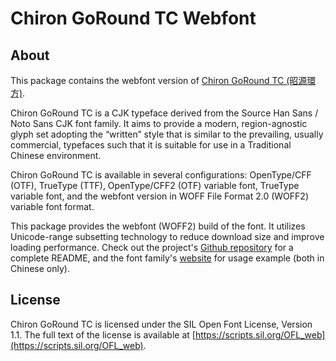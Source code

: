 Chiron GoRound TC Webfont
======================

## About

This package contains the webfont version of [Chiron GoRound TC (昭源環方)](https://github.com/chiron-fonts/chiron-go-round-tc).

Chiron GoRound TC is a CJK typeface derived from the Source Han Sans / Noto Sans CJK font family. It aims to provide a
modern, region-agnostic glyph set adopting the “written” style that is similar to the prevailing, usually commercial,
typefaces such that it is suitable for use in a Traditional Chinese environment.

Chiron GoRound TC is available in several configurations: OpenType/CFF (OTF), TrueType (TTF), OpenType/CFF2 (OTF) variable
font, TrueType variable font, and the webfont version in WOFF File Format 2.0 (WOFF2) variable font format.

This package provides the webfont (WOFF2) build of the font. It utilizes Unicode-range subsetting technology to reduce
download size and improve loading performance. Check out the
project's [Github repository](https://github.com/chiron-fonts/chiron-go-round-tc) for a complete README, and the font
family's [website](https://chiron-fonts.github.io) for usage example (both in Chinese only).

## License

Chiron GoRound TC is licensed under the SIL Open Font License, Version 1.1. The full text of the license is available
at [https://scripts.sil.org/OFL_web](https://scripts.sil.org/OFL_web).
